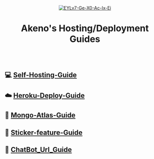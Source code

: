<div align="center">
<a href="https://ibb.co/V334M4J"><img src="https://i.ibb.co/V334M4J/EYLv7-Ge-X0-Ac-Ix-Ei.jpg" alt="EYLv7-Ge-X0-Ac-Ix-Ei" border="0"></a>

  
  
# Akeno's Hosting/Deployment Guides
  
</div><br/>
<br/>

## 💻 [Self-Hosting-Guide](https://github.com/ShinNouzen/Chitoge-Guides/blob/main/Self-hosting-guide.md)
## ☁️ [Heroku-Deploy-Guide](https://github.com/ShinNouzen/Chitoge-Guides/blob/main/Heroku-Deploy-Guide.md) 
## 💚 [Mongo-Atlas-Guide](https://github.com/ShinNouzen/Chitoge-Guides/blob/main/Mongo-Atlas-guide.md)
## 💫 [Sticker-feature-Guide](https://github.com/ShinNouzen/Chitoge-Guides/blob/main/Sticker-feature-Guide.md)
## 🔰 [ChatBot_Url_Guide](https://github.com/ShinNouzen/Chitoge-Guides/blob/main/Chat_Bot_Url.md)

